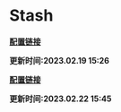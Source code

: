 # Stash

**[配置链接](https://raw.githubusercontent.com/Centralmatrix3/Scripts-Rules/master/Profile/Stash/Stash.yaml)**

**更新时间:2023.02.19 15:26**

**[配置链接](https://raw.githubusercontent.com/Centralmatrix3/Scripts-Rules/master/Profile/Stash/Stash-mini.yaml)**

**更新时间:2023.02.22 15:45**
